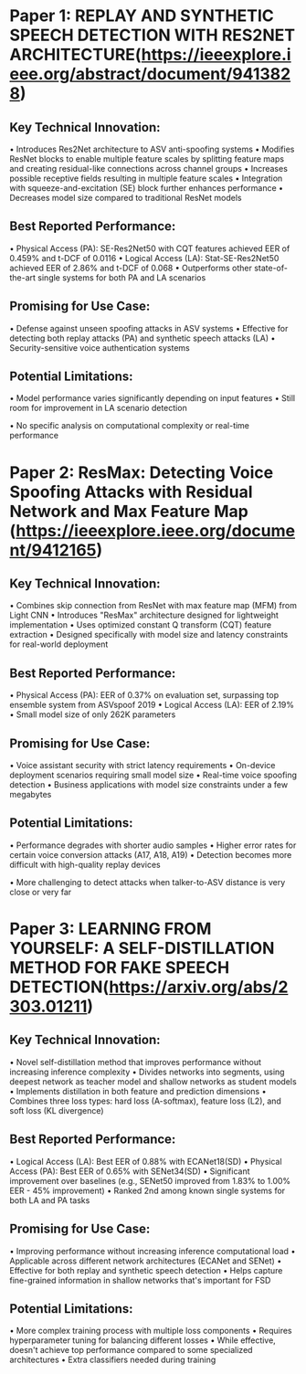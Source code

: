 # Paper 1: REPLAY AND SYNTHETIC SPEECH DETECTION WITH RES2NET ARCHITECTURE(https://ieeexplore.ieee.org/abstract/document/9413828)
## Key Technical Innovation:
•	Introduces Res2Net architecture to ASV anti-spoofing systems 
•	Modifies ResNet blocks to enable multiple feature scales by splitting feature maps and creating residual-like connections across  channel groups 
•	Increases possible receptive fields resulting in multiple feature scales 
•	Integration with squeeze-and-excitation (SE) block further enhances performance 
•	Decreases model size compared to traditional ResNet models 
## Best Reported Performance:
•	Physical Access (PA): SE-Res2Net50 with CQT features achieved EER of 0.459% and t-DCF of 0.0116 
•	Logical Access (LA): Stat-SE-Res2Net50 achieved EER of 2.86% and t-DCF of
0.068 
•	Outperforms other state-of-the-art single systems for both PA and LA scenarios 
## Promising for Use Case:
•	Defense against unseen spoofing attacks in ASV systems 
•	Effective for detecting both replay attacks (PA) and synthetic speech attacks (LA) 
•	Security-sensitive voice authentication systems 
## Potential Limitations:
•	Model performance varies significantly depending on input features 
•	Still room for improvement in LA scenario detection 
 
•	No specific analysis on computational complexity or real-time performance 


# Paper 2: ResMax: Detecting Voice Spoofing Attacks with Residual Network and Max Feature Map (https://ieeexplore.ieee.org/document/9412165)
## Key Technical Innovation:
•	Combines skip connection from ResNet with max feature map (MFM) from Light CNN 
•	Introduces "ResMax" architecture designed for lightweight implementation 
•	Uses optimized constant Q transform (CQT) feature extraction 
•	Designed specifically with model size and latency constraints for real-world deployment 
## Best Reported Performance:
•	Physical Access (PA): EER of 0.37% on evaluation set, surpassing top ensemble system from ASVspoof 2019 
•	Logical Access (LA): EER of 2.19% 
•	Small model size of only 262K parameters 
## Promising for Use Case:
•	Voice assistant security with strict latency requirements 
•	On-device deployment scenarios requiring small model size 
•	Real-time voice spoofing detection 
•	Business applications with model size constraints under a few megabytes 
## Potential Limitations:
•	Performance degrades with shorter audio samples 
•	Higher error rates for certain voice conversion attacks (A17, A18, A19) 
•	Detection becomes more difficult with high-quality replay devices 
 
•	More challenging to detect attacks when talker-to-ASV distance is very close or very far 


# Paper 3: LEARNING FROM YOURSELF: A SELF-DISTILLATION METHOD FOR FAKE SPEECH DETECTION(https://arxiv.org/abs/2303.01211)
## Key Technical Innovation:
•	Novel self-distillation method that improves performance without increasing inference complexity 
•	Divides networks into segments, using deepest network as teacher model and shallow networks as student models 
•	Implements distillation in both feature and prediction dimensions 
•	Combines three loss types: hard loss (A-softmax), feature loss (L2), and soft loss (KL divergence) 
## Best Reported Performance:
•	Logical Access (LA): Best EER of 0.88% with ECANet18(SD) 
•	Physical Access (PA): Best EER of 0.65% with SENet34(SD) 
•	Significant improvement over baselines (e.g., SENet50 improved from 1.83% to 1.00% EER - 45% improvement) 
•	Ranked 2nd among known single systems for both LA and PA tasks 
## Promising for Use Case:
•	Improving performance without increasing inference computational load 
•	Applicable across different network architectures (ECANet and SENet) 
•	Effective for both replay and synthetic speech detection 
•	Helps capture fine-grained information in shallow networks that's important for FSD 
## Potential Limitations:
 
•	More complex training process with multiple loss components 
•	Requires hyperparameter tuning for balancing different losses 
•	While effective, doesn't achieve top performance compared to some specialized architectures 
•	Extra classifiers needed during training
